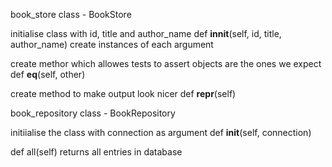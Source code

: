 book_store
class - BookStore

initialise class with id, title and author_name
def __innit__(self, id, title, author_name)
create instances of each argument

create methor which allowes tests to assert objects are the ones we expect
def __eq__(self, other)

create method to make output look nicer
def __repr__(self)


book_repository
class - BookRepository

initiialise the class with connection as argument
def __init__(self, connection)

def all(self)
returns all entries in database

